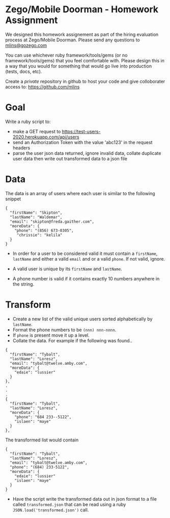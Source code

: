 # Zego/Mobile Doorman - Homework Assignment

We designed this homework assignement as part of the hiring evaluation process at Zego/Mobile Doorman. Please send any questions to mlins@gozego.com

You can use whichever ruby framework/tools/gems (or no framework/tools/gems) that you feel comfortable with. Please design this in a way that you would for something that would go live into production (tests, docs, etc).

Create a *private* repository in github to host your code and give colloborater access to: https://github.com/mlins

# Goal

Write a ruby script to:
* make a GET request to https://test-users-2020.herokuapp.com/api/users
* send an Authorization Token with the value 'abc123' in the request headers
* parse the user json data returned, ignore invalid data, collate duplicate user data then write out transformed data to a json file

# Data

The data is an array of users where each user is similar to the following snippet
```
{
  "firstName": "Skipton",
  "lastName": "Waldemar",
  "email": "skipton@freda.gaither.com",
  "moreData": {
    "phone": "(856) 673-0305",
     "chrissie": "kelila"
  }
}
```
* In order for a user to be considered valid it must contain a `firstName`, `lastName` and either a valid `email` and or a valid `phone`. If not valid, ignore.

* A valid user is unique by its `firstName` and `lastName`.

* A phone number is valid if it contains exactly 10 numbers anywhere in the string.

# Transform
* Create a new list of the valid unique users sorted alphabetically by `lastName`.
* Format the phone numbers to be `(nnn) nnn-nnnn`.
* If  `phone` is present move it up a level.
* Collate the data.  For example if the following was found..
```  
{
  "firstName": "Tybalt",
  "lastName": "Loresz",
  "email": "tybalt@twelve.amby.com",
  "moreData": {
    "edaie": "lussier"
  }
},
.
.
.
{
  "firstName": "Tybalt",
  "lastName": "Loresz",
  "moreData": {
    "phone": "684 233--5122",
    "islaen": "maye"
  }
},
```
The transformed list would contain
```
{
  "firstName": "Tybalt",
  "lastName": "Loresz",
  "email": "tybalt@twelve.amby.com",
  "phone": "(684) 233-5122",
  "moreData": {
    "edaie": "lussier"
    "islaen": "maye"
  }
}
```

* Have the script write the transformed data out in json format to a file called `transformed.json` that can be read using a ruby `JSON.load('transformed.json')` call.
